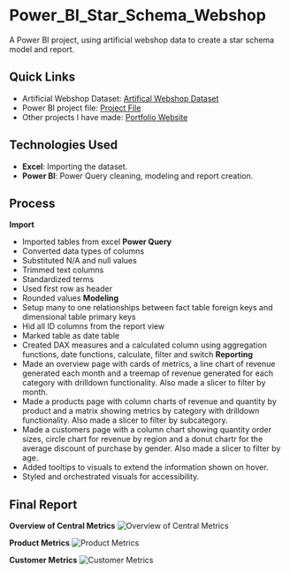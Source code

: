 # Power_BI_Star_Schema_Webshop
A Power BI project, using artificial webshop data to create a star schema model and report.

## Quick Links
- Artificial Webshop Dataset: [Artifical Webshop Dataset](artificial_webshop_data.xlsx)
- Power BI project file: [Project File](Webshop_star_schema_project.pbix)
- Other projects I have made: [Portfolio Website](https://lucashoffschmidt.github.io/)

## Technologies Used
- **Excel**: Importing the dataset.
- **Power BI**: Power Query cleaning, modeling and report creation.

## Process
**Import**
- Imported tables from excel
**Power Query**
- Converted data types of columns 
- Substituted N/A and null values 
- Trimmed text columns
- Standardized terms
- Used first row as header 
- Rounded values 
**Modeling**
- Setup many to one relationships between fact table foreign keys and dimensional table primary keys
- Hid all ID columns from the report view
- Marked table as date table
- Created DAX measures and a calculated column using aggregation functions, date functions, calculate, filter and switch
**Reporting**
- Made an overview page with cards of metrics, a line chart of revenue generated each month and a treemap of revenue generated for each category with drilldown functionality. Also made a slicer to filter by month.
- Made a products page with column charts of revenue and quantity by product and a matrix showing metrics by category with drilldown functionality. Also made a slicer to filter by subcategory. 
- Made a customers page with a column chart showing quantity order sizes, circle chart for revenue by region and a donut chartr for the average discount of purchase by gender. Also made a slicer to filter by age. 
- Added tooltips to visuals to extend the information shown on hover. 
- Styled and orchestrated visuals for accessibility. 

## Final Report
**Overview of Central Metrics**
![Overview of Central Metrics](Images/Overview.png)

**Product Metrics**
![Product Metrics](Images/Products.png)

**Customer Metrics**
![Customer Metrics](Images/Customers.png)
